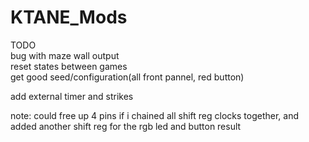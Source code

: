 # KTANE_Mods  
  
TODO   
bug with maze wall output  
reset states between games  
get good seed/configuration(all front pannel, red button)  
  
add external timer and strikes  

note: could free up 4 pins if i chained all shift reg clocks together, and added another shift reg for the rgb led and button result
